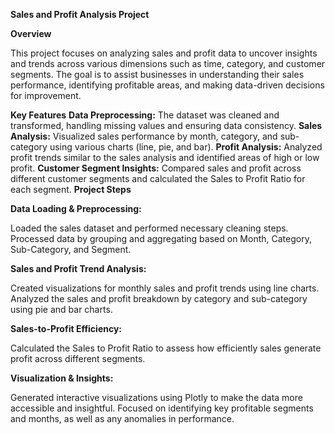 **Sales and Profit Analysis Project**

**Overview**

This project focuses on analyzing sales and profit data to uncover insights and trends across various dimensions such as time, category, and customer segments. 
The goal is to assist businesses in understanding their sales performance, identifying profitable areas, and making data-driven decisions for improvement.

**Key Features**
**Data Preprocessing:** The dataset was cleaned and transformed, handling missing values and ensuring data consistency.
**Sales Analysis:**  Visualized sales performance by month, category, and sub-category using various charts (line, pie, and bar).
**Profit Analysis:**  Analyzed profit trends similar to the sales analysis and identified areas of high or low profit.
**Customer Segment Insights:** Compared sales and profit across different customer segments and calculated the Sales to Profit Ratio for each segment.
**Project Steps**
 
**Data Loading & Preprocessing:**

Loaded the sales dataset and performed necessary cleaning steps.
Processed data by grouping and aggregating based on Month, Category, Sub-Category, and Segment.

**Sales and Profit Trend Analysis:**

Created visualizations for monthly sales and profit trends using line charts.
Analyzed the sales and profit breakdown by category and sub-category using pie and bar charts.

**Sales-to-Profit Efficiency:**

Calculated the Sales to Profit Ratio to assess how efficiently sales generate profit across different segments.

**Visualization & Insights:**

Generated interactive visualizations using Plotly to make the data more accessible and insightful.
Focused on identifying key profitable segments and months, as well as any anomalies in performance.
